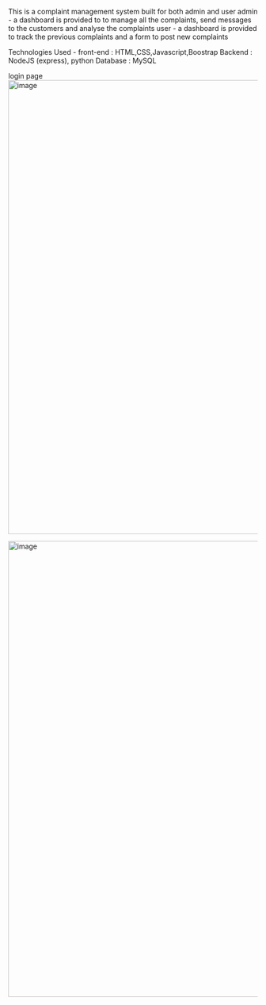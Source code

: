 This is a complaint management system built for both admin and user
admin - a dashboard is provided to to manage all the complaints, send messages to the customers and analyse the complaints
user - a dashboard is provided to track the previous complaints and a form to post new complaints

Technologies Used - 
front-end : HTML,CSS,Javascript,Boostrap
Backend : NodeJS (express), python
Database : MySQL


login page
<img width="915" alt="image" src="https://github.com/nikhil-gc/complaints-management/assets/107974306/7944faf2-a8b2-4ad5-ace6-13733f9ff47a">

<img width="919" alt="image" src="https://github.com/nikhil-gc/complaints-management/assets/107974306/2fe4b83d-3829-4ec5-8602-17bd490a4ad5">

